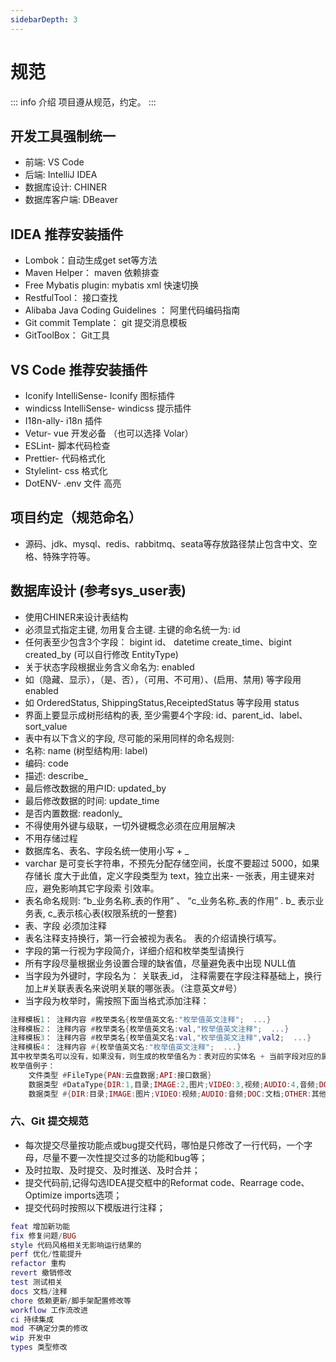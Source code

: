 ```yaml
---
sidebarDepth: 3
---
```


# 规范

::: info 介绍
项目遵从规范，约定。
:::

## 开发工具强制统一
- 前端: VS Code
- 后端: IntelliJ IDEA
- 数据库设计: CHINER
- 数据库客户端: DBeaver

## IDEA 推荐安装插件
- Lombok：自动生成get set等方法
- Maven Helper： maven 依赖排查
- Free Mybatis plugin: mybatis xml 快速切换
- RestfulTool： 接口查找
- Alibaba Java Coding Guidelines ： 阿里代码编码指南
- Git commit Template： git 提交消息模板
- GitToolBox： Git工具

## VS Code 推荐安装插件
- Iconify IntelliSense- Iconify 图标插件
- windicss IntelliSense- windicss 提示插件
- I18n-ally- i18n 插件
- Vetur- vue 开发必备 （也可以选择 Volar）
- ESLint- 脚本代码检查
- Prettier- 代码格式化
- Stylelint- css 格式化
- DotENV- .env 文件 高亮

## 项目约定（规范命名）
- 源码、jdk、mysql、redis、rabbitmq、seata等存放路径禁止包含中文、空格、特殊字符等。

## 数据库设计 (参考sys_user表)
- 使用CHINER来设计表结构
- 必须显式指定主键, 勿用复合主键. 主键的命名统一为: id
- 任何表至少包含3个字段： bigint id、 datetime create_time、bigint created_by (可以自行修改 EntityType)
- 关于状态字段根据业务含义命名为: enabled
- 如（隐藏、显示），（是、否），（可用、不可用）、(启用、禁用) 等字段用 enabled
- 如 OrderedStatus, ShippingStatus,ReceiptedStatus 等字段用 status
- 界面上要显示成树形结构的表, 至少需要4个字段: id、parent_id、label、sort_value
- 表中有以下含义的字段, 尽可能的采用同样的命名规则:
- 名称: name (树型结构用: label)
- 编码: code
- 描述: describe_
- 最后修改数据的用户ID: updated_by
- 最后修改数据的时间: update_time
- 是否内置数据: readonly_
- 不得使用外键与级联，一切外键概念必须在应用层解决
- 不用存储过程
- 数据库名、表名、字段名统一使用小写 + _
- varchar 是可变长字符串，不预先分配存储空间，长度不要超过 5000，如果存储长 度大于此值，定义字段类型为 text，独立出来- 一张表，用主键来对应，避免影响其它字段索 引效率。
- 表名命名规则: “b_业务名称_表的作用” 、 “c_业务名称_表的作用” . b_ 表示业务表, c_表示核心表(权限系统的一整套)
- 表、字段 必须加注释
- 表名注释支持换行，第一行会被视为表名。 表的介绍请换行填写。
- 字段的第一行视为字段简介，详细介绍和枚举类型请换行
- 所有字段尽量根据业务设置合理的缺省值，尽量避免表中出现 NULL值
- 当字段为外键时，字段名为： 关联表_id， 注释需要在字段注释基础上，换行加上#关联表表名来说明关联的哪张表。（注意英文#号）
- 当字段为枚举时，需按照下面当格式添加注释：

```lua
注释模板1： 注释内容 #枚举类名{枚举值英文名:"枚举值英文注释";  ...}
注释模板2： 注释内容 #枚举类名{枚举值英文名:val,"枚举值英文注释";  ...}
注释模板3： 注释内容 #枚举类名{枚举值英文名:val,"枚举值英文注释",val2;  ...}
注释模板4： 注释内容 #{枚举值英文名:"枚举值英文注释";  ...}
其中枚举类名可以没有，如果没有，则生成的枚举值名为：表对应的实体名 + 当前字段对应的属性名(首字母大写) + Enum 
枚举值例子：
    文件类型 #FileType{PAN:云盘数据;API:接口数据}
    数据类型 #DataType{DIR:1,目录;IMAGE:2,图片;VIDEO:3,视频;AUDIO:4,音频;DOC:5,文档;OTHER:6,其他}
    数据类型 #{DIR:目录;IMAGE:图片;VIDEO:视频;AUDIO:音频;DOC:文档;OTHER:其他}
```

### 六、Git 提交规范
- 每次提交尽量按功能点或bug提交代码，哪怕是只修改了一行代码，一个字母，尽量不要一次性提交过多的功能和bug等；
- 及时拉取、及时提交、及时推送、及时合并；
- 提交代码前,记得勾选IDEA提交框中的Reformat code、Rearrage code、Optimize imports选项；
- 提交代码时按照以下模版进行注释；

```lua
feat 增加新功能
fix 修复问题/BUG
style 代码风格相关无影响运行结果的
perf 优化/性能提升
refactor 重构
revert 撤销修改
test 测试相关
docs 文档/注释
chore 依赖更新/脚手架配置修改等
workflow 工作流改进
ci 持续集成
mod 不确定分类的修改
wip 开发中
types 类型修改
```